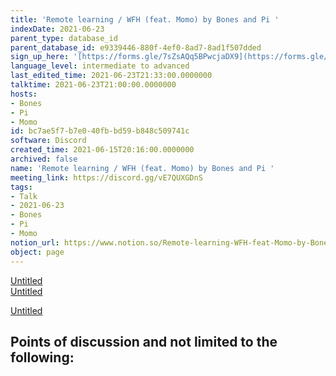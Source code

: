 ```yaml
---
title: 'Remote learning / WFH (feat. Momo) by Bones and Pi '
indexDate: 2021-06-23
parent_type: database_id
parent_database_id: e9339446-880f-4ef0-8ad7-8ad1f507dded
sign_up_here: '[https://forms.gle/7sZsAQq5BPwcjaDX9](https://forms.gle/7sZsAQq5BPwcjaDX9)'
language_level: intermediate to advanced
last_edited_time: 2021-06-23T21:33:00.0000000
talktime: 2021-06-23T21:00:00.0000000
hosts:
- Bones
- Pi
- Momo
id: bc7ae5f7-b7e0-40fb-bd59-b848c509741c
software: Discord
created_time: 2021-06-15T20:16:00.0000000
archived: false
name: 'Remote learning / WFH (feat. Momo) by Bones and Pi '
meeting_link: https://discord.gg/vE7QUXGDnS
tags:
- Talk
- 2021-06-23
- Bones
- Pi
- Momo
notion_url: https://www.notion.so/Remote-learning-WFH-feat-Momo-by-Bones-and-Pi-bc7ae5f7b7e040fbbd59b848c509741c
object: page
---
```


[Untitled](https://www.notion.so/23f0f26c7f1547c0b08477c0c6f1f461)   
[Untitled](https://www.notion.so/482e61b02b9c4456b2b4fe86bb7544c6)   

[Untitled](https://www.notion.so/60226399bd024bf4bf588586f8013a21)   
## Points of discussion and not limited to the following:

   
   
   
   

   


